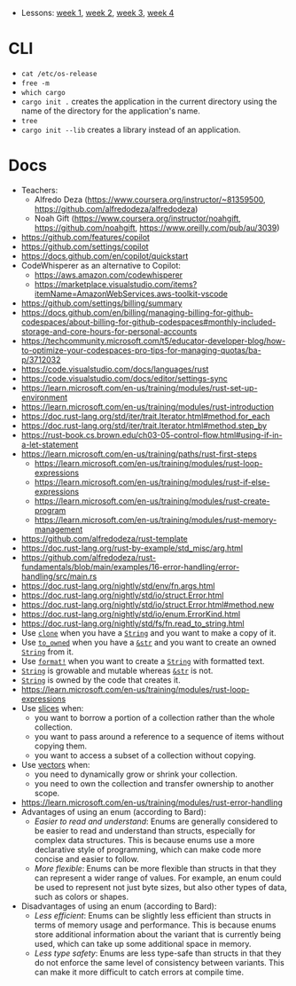 * Lessons: [week 1](https://github.com/alfredodeza/rust-setup), [week 2](https://github.com/alfredodeza/rust-fundamentals), [week 3](https://github.com/alfredodeza/rust-structs-types-enums/), [week 4](https://github.com/alfredodeza/applied-rust)

# CLI

- `cat /etc/os-release`
- `free -m`
- `which cargo`
- `cargo init .` creates the application in the current directory using the name of the directory for the application's name.
- `tree`
- `cargo init --lib` creates a library instead of an application.

# Docs

- Teachers:
  - Alfredo Deza (https://www.coursera.org/instructor/~81359500, https://github.com/alfredodeza/alfredodeza)
  - Noah Gift (https://www.coursera.org/instructor/noahgift, https://github.com/noahgift, https://www.oreilly.com/pub/au/3039)
- https://github.com/features/copilot
- https://github.com/settings/copilot
- https://docs.github.com/en/copilot/quickstart
- CodeWhisperer as an alternative to Copilot:
  - https://aws.amazon.com/codewhisperer
  - https://marketplace.visualstudio.com/items?itemName=AmazonWebServices.aws-toolkit-vscode
- https://github.com/settings/billing/summary
- https://docs.github.com/en/billing/managing-billing-for-github-codespaces/about-billing-for-github-codespaces#monthly-included-storage-and-core-hours-for-personal-accounts
- https://techcommunity.microsoft.com/t5/educator-developer-blog/how-to-optimize-your-codespaces-pro-tips-for-managing-quotas/ba-p/3712032
- https://code.visualstudio.com/docs/languages/rust
- https://code.visualstudio.com/docs/editor/settings-sync
- https://learn.microsoft.com/en-us/training/modules/rust-set-up-environment 
- https://learn.microsoft.com/en-us/training/modules/rust-introduction
- https://doc.rust-lang.org/std/iter/trait.Iterator.html#method.for_each
- https://doc.rust-lang.org/std/iter/trait.Iterator.html#method.step_by
- https://rust-book.cs.brown.edu/ch03-05-control-flow.html#using-if-in-a-let-statement
- https://learn.microsoft.com/en-us/training/paths/rust-first-steps
  - https://learn.microsoft.com/en-us/training/modules/rust-loop-expressions
  - https://learn.microsoft.com/en-us/training/modules/rust-if-else-expressions
  - https://learn.microsoft.com/en-us/training/modules/rust-create-program
  - https://learn.microsoft.com/en-us/training/modules/rust-memory-management
- https://github.com/alfredodeza/rust-template
- https://doc.rust-lang.org/rust-by-example/std_misc/arg.html
- https://github.com/alfredodeza/rust-fundamentals/blob/main/examples/16-error-handling/error-handling/src/main.rs
- https://doc.rust-lang.org/nightly/std/env/fn.args.html
- https://doc.rust-lang.org/nightly/std/io/struct.Error.html
- https://doc.rust-lang.org/nightly/std/io/struct.Error.html#method.new
- https://doc.rust-lang.org/nightly/std/io/enum.ErrorKind.html
- https://doc.rust-lang.org/nightly/std/fs/fn.read_to_string.html
- Use [`clone`](https://doc.rust-lang.org/nightly/core/clone/trait.Clone.html#tymethod.clone) when you have a [`String`](https://doc.rust-lang.org/std/string/struct.String.html) and you want to make a copy of it.
- Use [`to_owned`](https://doc.rust-lang.org/std/borrow/trait.ToOwned.html#tymethod.to_owned) when you have a [`&str`](https://doc.rust-lang.org/std/primitive.str.html) and you want to create an owned [`String`](https://doc.rust-lang.org/std/string/struct.String.html) from it.
- Use [`format!`](https://doc.rust-lang.org/std/macro.format.html) when you want to create a [`String`](https://doc.rust-lang.org/std/string/struct.String.html) with formatted text.
- [`String`](https://doc.rust-lang.org/std/string/struct.String.html) is growable and mutable whereas [`&str`](https://doc.rust-lang.org/std/primitive.str.html) is not.
- [`String`](https://doc.rust-lang.org/std/string/struct.String.html) is owned by the code that creates it.
- https://learn.microsoft.com/en-us/training/modules/rust-loop-expressions
- Use [slices](https://doc.rust-lang.org/std/primitive.slice.html) when: 
  - you want to borrow a portion of a collection rather than the whole collection.
  - you want to pass around a reference to a sequence of items without copying them.
  - you want to access a subset of a collection without copying.
- Use [vectors](https://doc.rust-lang.org/std/vec/index.html) when:
  - you need to dynamically grow or shrink your collection.
  - you need to own the collection and transfer ownership to another scope.
- https://learn.microsoft.com/en-us/training/modules/rust-error-handling
- Advantages of using an enum (according to Bard):
  - *Easier to read and understand*: Enums are generally considered to be easier to read and understand than structs, especially for complex data structures. This is because enums use a more declarative style of programming, which can make code more concise and easier to follow.
  - *More flexible*: Enums can be more flexible than structs in that they can represent a wider range of values. For example, an enum could be used to represent not just byte sizes, but also other types of data, such as colors or shapes.
- Disadvantages of using an enum (according to Bard):
  - *Less efficient*: Enums can be slightly less efficient than structs in terms of memory usage and performance. This is because enums store additional information about the variant that is currently being used, which can take up some additional space in memory.
  - *Less type safety*: Enums are less type-safe than structs in that they do not enforce the same level of consistency between variants. This can make it more difficult to catch errors at compile time.



